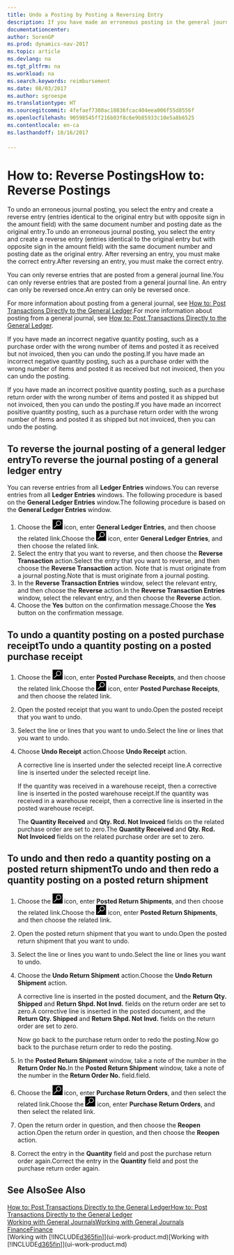 ```yaml
---
title: Undo a Posting by Posting a Reversing Entry
description: If you have made an erroneous posting in the general journal, then you can use the Reverse Transaction function to undo the posting with a correct audit trail.
documentationcenter: 
author: SorenGP
ms.prod: dynamics-nav-2017
ms.topic: article
ms.devlang: na
ms.tgt_pltfrm: na
ms.workload: na
ms.search.keywords: reimbursement
ms.date: 08/03/2017
ms.author: sgroespe
ms.translationtype: HT
ms.sourcegitcommit: 4fefaef7380ac10836fcac404eea006f55d8556f
ms.openlocfilehash: 90598545ff216b03f8c6e9b85933c10e5a8b6525
ms.contentlocale: en-ca
ms.lasthandoff: 10/16/2017

---
```

# <a name="how-to-reverse-postings"></a><span data-ttu-id="dd749-103">How to: Reverse Postings</span><span class="sxs-lookup"><span data-stu-id="dd749-103">How to: Reverse Postings</span></span>
<span data-ttu-id="dd749-104">To undo an erroneous journal posting, you select the entry and create a reverse entry (entries identical to the original entry but with opposite sign in the amount field) with the same document number and posting date as the original entry.</span><span class="sxs-lookup"><span data-stu-id="dd749-104">To undo an erroneous journal posting, you select the entry and create a reverse entry (entries identical to the original entry but with opposite sign in the amount field) with the same document number and posting date as the original entry.</span></span> <span data-ttu-id="dd749-105">After reversing an entry, you must make the correct entry.</span><span class="sxs-lookup"><span data-stu-id="dd749-105">After reversing an entry, you must make the correct entry.</span></span>

<span data-ttu-id="dd749-106">You can only reverse entries that are posted from a general journal line.</span><span class="sxs-lookup"><span data-stu-id="dd749-106">You can only reverse entries that are posted from a general journal line.</span></span> <span data-ttu-id="dd749-107">An entry can only be reversed once.</span><span class="sxs-lookup"><span data-stu-id="dd749-107">An entry can only be reversed once.</span></span>

<span data-ttu-id="dd749-108">For more information about posting from a general journal, see [How to: Post Transactions Directly to the General Ledger](finance-how-post-transactions-directly.md).</span><span class="sxs-lookup"><span data-stu-id="dd749-108">For more information about posting from a general journal, see [How to: Post Transactions Directly to the General Ledger](finance-how-post-transactions-directly.md).</span></span>

<span data-ttu-id="dd749-109">If you have made an incorrect negative quantity posting, such as a purchase order with the wrong number of items and posted it as received but not invoiced, then you can undo the posting.</span><span class="sxs-lookup"><span data-stu-id="dd749-109">If you have made an incorrect negative quantity posting, such as a purchase order with the wrong number of items and posted it as received but not invoiced, then you can undo the posting.</span></span>

<span data-ttu-id="dd749-110">If you have made an incorrect positive quantity posting, such as a purchase return order with the wrong number of items and posted it as shipped but not invoiced, then you can undo the posting.</span><span class="sxs-lookup"><span data-stu-id="dd749-110">If you have made an incorrect positive quantity posting, such as a purchase return order with the wrong number of items and posted it as shipped but not invoiced, then you can undo the posting.</span></span>   

## <a name="to-reverse-the-journal-posting-of-a-general-ledger-entry"></a><span data-ttu-id="dd749-111">To reverse the journal posting of a general ledger entry</span><span class="sxs-lookup"><span data-stu-id="dd749-111">To reverse the journal posting of a general ledger entry</span></span>
<span data-ttu-id="dd749-112">You can reverse entries from all **Ledger Entries** windows.</span><span class="sxs-lookup"><span data-stu-id="dd749-112">You can reverse entries from all **Ledger Entries** windows.</span></span> <span data-ttu-id="dd749-113">The following procedure is based on the **General Ledger Entries** window.</span><span class="sxs-lookup"><span data-stu-id="dd749-113">The following procedure is based on the **General Ledger Entries** window.</span></span>
1. <span data-ttu-id="dd749-114">Choose the ![Search for Page or Report](media/ui-search/search_small.png "Search for Page or Report icon") icon, enter **General Ledger Entries**, and then choose the related link.</span><span class="sxs-lookup"><span data-stu-id="dd749-114">Choose the ![Search for Page or Report](media/ui-search/search_small.png "Search for Page or Report icon") icon, enter **General Ledger Entries**, and then choose the related link.</span></span>
2. <span data-ttu-id="dd749-115">Select the entry that you want to reverse, and then choose the **Reverse Transaction** action.</span><span class="sxs-lookup"><span data-stu-id="dd749-115">Select the entry that you want to reverse, and then choose the **Reverse Transaction** action.</span></span> <span data-ttu-id="dd749-116">Note that is must originate from a journal posting.</span><span class="sxs-lookup"><span data-stu-id="dd749-116">Note that is must originate from a journal posting.</span></span>
3. <span data-ttu-id="dd749-117">In the **Reverse Transaction Entries** window, select the relevant entry, and then choose the **Reverse** action.</span><span class="sxs-lookup"><span data-stu-id="dd749-117">In the **Reverse Transaction Entries** window, select the relevant entry, and then choose the **Reverse** action.</span></span>
4. <span data-ttu-id="dd749-118">Choose the **Yes** button on the confirmation message.</span><span class="sxs-lookup"><span data-stu-id="dd749-118">Choose the **Yes** button on the confirmation message.</span></span>

## <a name="to-undo-a-quantity-posting-on-a-posted-purchase-receipt"></a><span data-ttu-id="dd749-119">To undo a quantity posting on a posted purchase receipt</span><span class="sxs-lookup"><span data-stu-id="dd749-119">To undo a quantity posting on a posted purchase receipt</span></span>  

1.  <span data-ttu-id="dd749-120">Choose the ![Search for Page or Report](media/ui-search/search_small.png "Search for Page or Report icon") icon, enter **Posted Purchase Receipts**, and then choose the related link.</span><span class="sxs-lookup"><span data-stu-id="dd749-120">Choose the ![Search for Page or Report](media/ui-search/search_small.png "Search for Page or Report icon") icon, enter **Posted Purchase Receipts**, and then choose the related link.</span></span>  
2.  <span data-ttu-id="dd749-121">Open the posted receipt that you want to undo.</span><span class="sxs-lookup"><span data-stu-id="dd749-121">Open the posted receipt that you want to undo.</span></span>  
3.  <span data-ttu-id="dd749-122">Select the line or lines that you want to undo.</span><span class="sxs-lookup"><span data-stu-id="dd749-122">Select the line or lines that you want to undo.</span></span>  
4.  <span data-ttu-id="dd749-123">Choose **Undo Receipt** action.</span><span class="sxs-lookup"><span data-stu-id="dd749-123">Choose **Undo Receipt** action.</span></span>

    <span data-ttu-id="dd749-124">A corrective line is inserted under the selected receipt line.</span><span class="sxs-lookup"><span data-stu-id="dd749-124">A corrective line is inserted under the selected receipt line.</span></span>  

    <span data-ttu-id="dd749-125">If the quantity was received in a warehouse receipt, then a corrective line is inserted in the posted warehouse receipt.</span><span class="sxs-lookup"><span data-stu-id="dd749-125">If the quantity was received in a warehouse receipt, then a corrective line is inserted in the posted warehouse receipt.</span></span>  

    <span data-ttu-id="dd749-126">The **Quantity Received** and **Qty. Rcd. Not Invoiced** fields on the related purchase order are set to zero.</span><span class="sxs-lookup"><span data-stu-id="dd749-126">The **Quantity Received** and **Qty. Rcd. Not Invoiced** fields on the related purchase order are set to zero.</span></span>

## <a name="to-undo-and-then-redo-a-quantity-posting-on-a-posted-return-shipment"></a><span data-ttu-id="dd749-127">To undo and then redo a quantity posting on a posted return shipment</span><span class="sxs-lookup"><span data-stu-id="dd749-127">To undo and then redo a quantity posting on a posted return shipment</span></span>

1.  <span data-ttu-id="dd749-128">Choose the ![Search for Page or Report](media/ui-search/search_small.png "Search for Page or Report icon") icon, enter **Posted Return Shipments**, and then choose the related link.</span><span class="sxs-lookup"><span data-stu-id="dd749-128">Choose the ![Search for Page or Report](media/ui-search/search_small.png "Search for Page or Report icon") icon, enter **Posted Return Shipments**, and then choose the related link.</span></span>  
2.  <span data-ttu-id="dd749-129">Open the posted return shipment that you want to undo.</span><span class="sxs-lookup"><span data-stu-id="dd749-129">Open the posted return shipment that you want to undo.</span></span>
3. <span data-ttu-id="dd749-130">Select the line or lines you want to undo.</span><span class="sxs-lookup"><span data-stu-id="dd749-130">Select the line or lines you want to undo.</span></span>  

4.  <span data-ttu-id="dd749-131">Choose the **Undo Return Shipment** action.</span><span class="sxs-lookup"><span data-stu-id="dd749-131">Choose the **Undo Return Shipment** action.</span></span>  

    <span data-ttu-id="dd749-132">A corrective line is inserted in the posted document, and the **Return Qty. Shipped** and **Return Shpd. Not Invd.** fields on the return order are set to zero.</span><span class="sxs-lookup"><span data-stu-id="dd749-132">A corrective line is inserted in the posted document, and the **Return Qty. Shipped** and **Return Shpd. Not Invd.** fields on the return order are set to zero.</span></span>  

    <span data-ttu-id="dd749-133">Now go back to the purchase return order to redo the posting.</span><span class="sxs-lookup"><span data-stu-id="dd749-133">Now go back to the purchase return order to redo the posting.</span></span>  

5.  <span data-ttu-id="dd749-134">In the **Posted Return Shipment** window, take a note of the number in the **Return Order No.**</span><span class="sxs-lookup"><span data-stu-id="dd749-134">In the **Posted Return Shipment** window, take a note of the number in the **Return Order No.**</span></span> <span data-ttu-id="dd749-135">field.</span><span class="sxs-lookup"><span data-stu-id="dd749-135">field.</span></span>  
6.  <span data-ttu-id="dd749-136">Choose the ![Search for Page or Report](media/ui-search/search_small.png "Search for Page or Report icon") icon, enter **Purchase Return Orders**, and then select the related link.</span><span class="sxs-lookup"><span data-stu-id="dd749-136">Choose the ![Search for Page or Report](media/ui-search/search_small.png "Search for Page or Report icon") icon, enter **Purchase Return Orders**, and then select the related link.</span></span>  
7.  <span data-ttu-id="dd749-137">Open the return order in question, and then choose the **Reopen** action.</span><span class="sxs-lookup"><span data-stu-id="dd749-137">Open the return order in question, and then choose the **Reopen** action.</span></span>  
8.  <span data-ttu-id="dd749-138">Correct the entry in the **Quantity** field and post the purchase return order again.</span><span class="sxs-lookup"><span data-stu-id="dd749-138">Correct the entry in the **Quantity** field and post the purchase return order again.</span></span>  

## <a name="see-also"></a><span data-ttu-id="dd749-139">See Also</span><span class="sxs-lookup"><span data-stu-id="dd749-139">See Also</span></span>
[<span data-ttu-id="dd749-140">How to: Post Transactions Directly to the General Ledger</span><span class="sxs-lookup"><span data-stu-id="dd749-140">How to: Post Transactions Directly to the General Ledger</span></span>](finance-how-post-transactions-directly.md)  
[<span data-ttu-id="dd749-141">Working with General Journals</span><span class="sxs-lookup"><span data-stu-id="dd749-141">Working with General Journals</span></span>](ui-work-general-journals.md)  
[<span data-ttu-id="dd749-142">Finance</span><span class="sxs-lookup"><span data-stu-id="dd749-142">Finance</span></span>](finance.md)  
<span data-ttu-id="dd749-143">[Working with [!INCLUDE[d365fin](includes/d365fin_md.md)]](ui-work-product.md)</span><span class="sxs-lookup"><span data-stu-id="dd749-143">[Working with [!INCLUDE[d365fin](includes/d365fin_md.md)]](ui-work-product.md)</span></span>  

